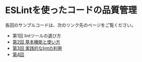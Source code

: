 # ESLintを使ったコードの品質管理

各回のサンプルコードは、次のリンク先のページをご覧ください。

- 第1回 lintツールの選び方
- [第2回 基本機能と使い方](https://github.com/codegrid/2018-eslint/tree/master/02)
- [第3回 実践的なlintの利用](https://github.com/codegrid/2018-eslint/tree/master/03)
- [第4回](https://github.com/codegrid/2018-eslint/tree/master/04)

